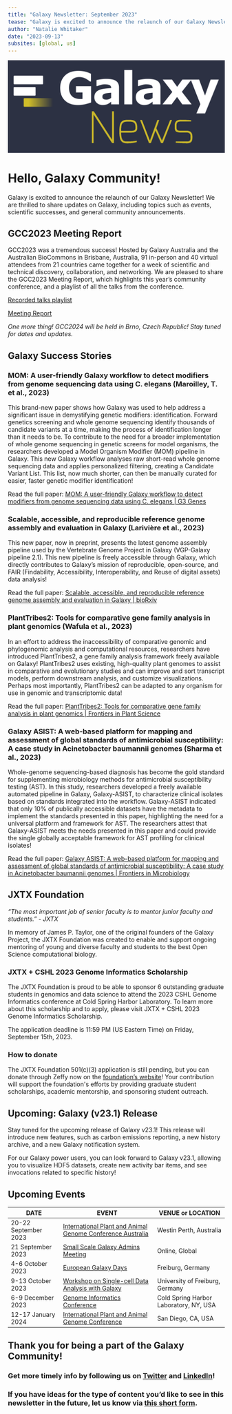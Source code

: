 ```yaml
---
title: "Galaxy Newsletter: September 2023"
tease: "Galaxy is excited to announce the relaunch of our Galaxy Newsletter! We are thrilled to share updates on Galaxy, including topics such as events, scientific successes, and general community announcements."
author: "Natalie Whitaker"
date: "2023-09-13"
subsites: [global, us]
---
```


![Galaxy Newsletter Logo](GalaxyNews.png)

# Hello, Galaxy Community!

Galaxy is excited to announce the relaunch of our Galaxy Newsletter! We are thrilled to share updates on Galaxy, including topics such as events, scientific successes, and general community announcements. 


## GCC2023 Meeting Report 

GCC2023 was a tremendous success! Hosted by Galaxy Australia and the Australian BioCommons in Brisbane, Australia, 91 in-person and 40 virtual attendees from 21 countries came together for a week of scientific and technical discovery, collaboration, and networking. We are pleased to share the GCC2023 Meeting Report, which highlights this year’s community conference, and a playlist of all the talks from the conference.

[Recorded talks playlist](https://www.youtube.com/playlist?list=PLNFLKDpdM3B9PicSdtM_kKeOPvZoD1wSQ)

[Meeting Report](https://galaxyproject.org/blog/2023-08-14-gc-c2023-meeting-report/)

*One more thing! GCC2024 will be held in Brno, Czech Republic! Stay tuned for dates and updates.*


## Galaxy Success Stories

### MOM: A user-friendly Galaxy workflow to detect modifiers from genome sequencing data using C. elegans (Maroilley, T. et al., 2023)

This brand-new paper shows how Galaxy was used to help address a significant issue in demystifying genetic modifiers: identification. Forward genetics screening and whole genome sequencing identify thousands of candidate variants at a time, making the process of identification longer than it needs to be. To contribute to the need for a broader implementation of whole genome sequencing in genetic screens for model organisms, the researchers developed a Model Organism Modifier (MOM) pipeline in Galaxy. This new Galaxy workflow analyses raw short-read whole genome sequencing data and applies personalized filtering, creating a Candidate Variant List. This list, now much shorter, can then be manually curated for easier, faster genetic modifier identification! 

Read the full paper: [MOM: A user-friendly Galaxy workflow to detect modifiers from genome sequencing data using C. elegans | G3 Genes](https://academic.oup.com/g3journal/advance-article/doi/10.1093/g3journal/jkad184/7243251?login=false)


### Scalable, accessible, and reproducible reference genome assembly and evaluation in Galaxy (Larivière et al., 2023)

This new paper, now in preprint, presents the latest genome assembly pipeline used by the Vertebrate Genome Project in Galaxy (VGP-Galaxy pipeline 2.1). This new pipeline is freely accessible through Galaxy, which directly contributes to Galaxy’s mission of reproducible, open-source, and FAIR (Findability, Accessibility, Interoperability, and Reuse of digital assets) data analysis! 

Read the full paper: [Scalable, accessible, and reproducible reference genome assembly and evaluation in Galaxy | bioRxiv](https://www.biorxiv.org/content/10.1101/2023.06.28.546576v1.full)

### PlantTribes2: Tools for comparative gene family analysis in plant genomics (Wafula et al., 2023)

In an effort to address the inaccessibility of comparative genomic and phylogenomic analysis and computational resources, researchers have introduced PlantTribes2, a gene family analysis framework freely available on Galaxy! PlantTribes2 uses existing, high-quality plant genomes to assist in comparative and evolutionary studies and can improve and sort transcript models, perform downstream analysis, and customize visualizations. Perhaps most importantly, PlantTribes2 can be adapted to any organism for use in genomic and transcriptomic data!
 
Read the full paper: [PlantTribes2: Tools for comparative gene family analysis in plant genomics | Frontiers in Plant Science](https://www.frontiersin.org/articles/10.3389/fpls.2022.1011199/full)

### Galaxy ASIST: A web-based platform for mapping and assessment of global standards of antimicrobial susceptibility: A case study in Acinetobacter baumannii genomes (Sharma et al., 2023)

Whole-genome sequencing-based diagnosis has become the gold standard for supplementing microbiology methods for antimicrobial susceptibility testing (AST). In this study, researchers developed a freely available automated pipeline in Galaxy, Galaxy-ASIST, to characterize clinical isolates based on standards integrated into the workflow. Galaxy-ASIST indicated that only 10% of publically accessible datasets have the metadata to implement the standards presented in this paper, highlighting the need for a universal platform and framework for AST. The researchers attest that Galaxy-ASIST meets the needs presented in this paper and could provide the single globally acceptable framework for AST profiling for clinical isolates!
 
Read the full paper: [Galaxy ASIST: A web-based platform for mapping and assessment of global standards of antimicrobial susceptibility: A case study in Acinetobacter baumannii genomes | Frontiers in Microbiology](https://www.frontiersin.org/articles/10.3389/fmicb.2022.1041847/full)


## JXTX Foundation 

*“The most important job of senior faculty is to mentor junior faculty and students.” - JXTX*

In memory of James P. Taylor, one of the original founders of the Galaxy Project, the JXTX Foundation was created to enable and support ongoing mentoring of young and diverse faculty and students to the best Open Science computational biology. 

### JXTX + CSHL 2023 Genome Informatics Scholarship
 
The JXTX Foundation is proud to be able to sponsor 6 outstanding graduate students in genomics and data science to attend the 2023 CSHL Genome Informatics conference at Cold Spring Harbor Laboratory. To learn more about this scholarship and to apply, please visit JXTX + CSHL 2023 Genome Informatics Scholarship.

The application deadline is 11:59 PM (US Eastern Time) on Friday, September 15th, 2023. 

### How to donate

The JXTX Foundation 501(c)(3) application is still pending, but you can donate through Zeffy now on the [foundation’s website](https://jxtxfoundation.org/)! Your contribution will support the foundation's efforts by providing graduate student scholarships, academic mentorship, and sponsoring student outreach. 

## Upcoming: Galaxy (v23.1) Release

Stay tuned for the upcoming release of Galaxy v23.1! This release will introduce new features, such as carbon emissions reporting, a new history archive, and a new Galaxy notification system. 

For our Galaxy power users, you can look forward to Galaxy v23.1, allowing you to visualize HDF5 datasets, create new activity bar items, and see invocations related to specific history!


## Upcoming Events

| DATE  | EVENT |  VENUE or LOCATION |
| ------------- | ------------- | ------------- |
| 20-22 September 2023  | [International Plant and Animal Genome Conference Australia](https://intlpagaustralia.org/23/)  | Westin Perth, Australia  |
| 21 September 2023  | [Small Scale Galaxy Admins Meeting](https://galaxyproject.org/events/2023-09-small-scale/)  | Online, Global  |
| 4-6 October 2023  | [European Galaxy Days](https://galaxyproject.org/events/2023-10-egd/) | Freiburg, Germany |
| 9-13 October 2023 | [Workshop on Single-cell Data Analysis with Galaxy](https://galaxyproject.org/events/2023-10-09-single-cell-galaxy-workshop-freiburg/)  | University of Freiburg, Germany |
| 6-9 December 2023  | [Genome Informatics Conference](https://meetings.cshl.edu/meetings.aspx?meet=info&year=23)  | Cold Spring Harbor Laboratory, NY, USA  |
| 12-17 January 2024 | [International Plant and Animal Genome Conference](https://www.intlpag.org/31/)  | San Diego, CA, USA |


## Thank you for being a part of the Galaxy Community! 

### Get more timely info by following us on [Twitter](https://twitter.com/galaxyproject?ref_src=twsrc%5Etfw%7Ctwcamp%5Eembeddedtimeline%7Ctwterm%5Escreen-name%3Agalaxyproject%7Ctwcon%5Es2) and [LinkedIn](https://www.linkedin.com/groups/4907635/)! 

### If you have ideas for the type of content you’d like to see in this newsletter in the future, let us know via [this short form](https://docs.google.com/forms/d/e/1FAIpQLSe76erM64-3qvpwcarLzqZ0uJYf7WCu5V6BJoIYUv3JH483pw/viewform).

